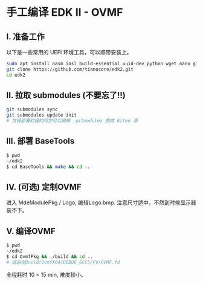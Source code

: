 # 手工编译 EDK II - OVMF
## I. 准备工作
以下是一些常用的 UEFI 环境工具，可以顺带安装上。
```bash
sudo apt install nasm iasl build-essential uuid-dev python wget nano git # 我就不信有人还没装 git
git clone https://github.com/tianocore/edk2.git
cd edk2
```
## II. 拉取 submodules (不要忘了!!)
```bash
git submodules sync
git submodules update init
# 觉得部署的慢的同学可以编辑 .gitmodules 换成 Gitee 源
```
## III. 部署 BaseTools 
```bash
$ pwd
~/edk2
$ cd BaseTools && make && cd ..

```
## IV. (可选) 定制OVMF
进入 MdeModulePkg / Logo,  编辑Logo.bmp. 注意尺寸适中，不然到时候显示器装不下。

## V. 编译OVMF
```bash
$ pwd
~/edk2
$ cd OvmfPkg && ./build && cd ..
# 成品在Build/OvmfX64/DEBUG_GCC5/FV/OVMF.fd
```
全程耗时 10 ~ 15 min, 难度较小。
